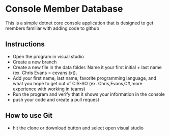# Console Member Database
This is a simple dotnet core console application that is designed to get members familiar with adding code to github

## Instructions

- Open the program in visual studio
- Create a new branch
- Create a new file in the data folder.  Name it your first initial + last name (ex. Chris Evans = cevans.txt).
- Add your first name, last name, favorite programming language, and what you hope to get out of CIS-SO (ex. Chris,Evans,C#,more experience with working in teams)
- Run the program and verify that it shows your information in the console
- push your code and create a pull request

## How to use Git

- hit the clone or download button and select open visual studio
